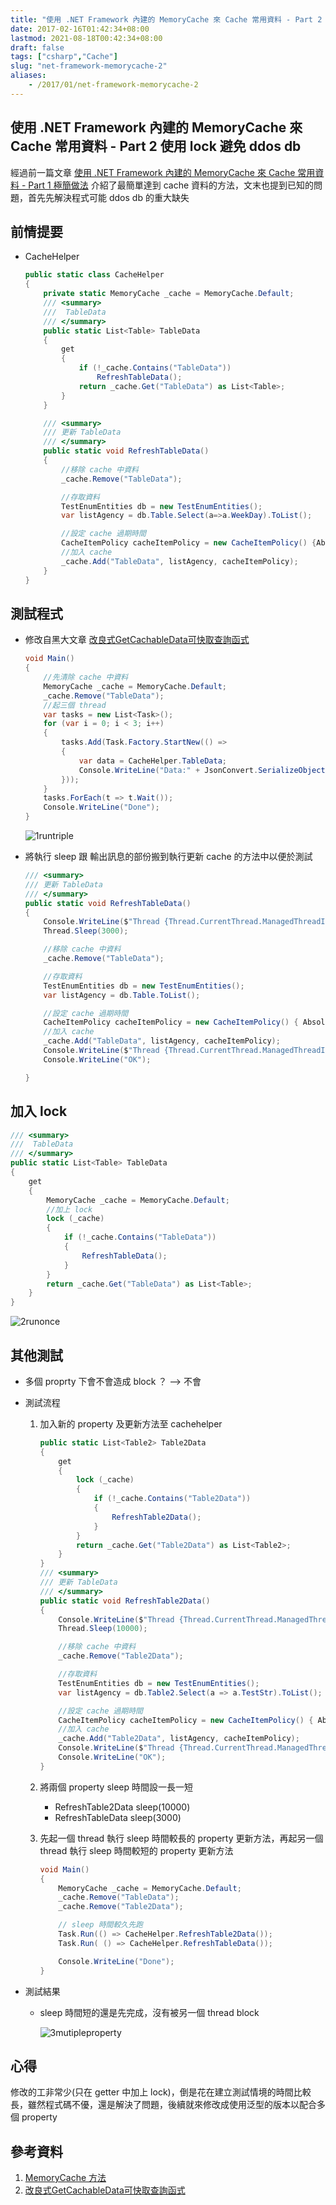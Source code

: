```yaml
---
title: "使用 .NET Framework 內建的 MemoryCache 來 Cache 常用資料 - Part 2 使用 lock 避免 ddos db"
date: 2017-02-16T01:42:34+08:00
lastmod: 2021-08-18T00:42:34+08:00
draft: false
tags: ["csharp","Cache"]
slug: "net-framework-memorycache-2"
aliases:
    - /2017/01/net-framework-memorycache-2
---
```

## 使用 .NET Framework 內建的 MemoryCache 來 Cache 常用資料 - Part 2 使用 lock 避免 ddos db

經過前一篇文章 [使用 .NET Framework 內建的 MemoryCache 來 Cache 常用資料 - Part 1 極簡做法](/net-framework-memorycache-simple) 介紹了最簡單達到 cache 資料的方法，文末也提到已知的問題，首先先解決程式可能 ddos db 的重大缺失

## 前情提要

* CacheHelper

    ```cs
    public static class CacheHelper
    {
        private static MemoryCache _cache = MemoryCache.Default;
        /// <summary>
        ///  TableData
        /// </summary>
        public static List<Table> TableData
        {
            get
            {
                if (!_cache.Contains("TableData"))
                    RefreshTableData();
                return _cache.Get("TableData") as List<Table>;
            }
        }

        /// <summary>
        /// 更新 TableData
        /// </summary>
        public static void RefreshTableData()
        {
            //移除 cache 中資料
            _cache.Remove("TableData");

            //存取資料
            TestEnumEntities db = new TestEnumEntities();
            var listAgency = db.Table.Select(a=>a.WeekDay).ToList();

            //設定 cache 過期時間
            CacheItemPolicy cacheItemPolicy = new CacheItemPolicy() {AbsoluteExpiration = DateTime.Now.AddDays(1) };
            //加入 cache
            _cache.Add("TableData", listAgency, cacheItemPolicy);
        }
    }
    ```

## 測試程式

* 修改自黑大文章 [改良式GetCachableData可快取查詢函式](http://blog.darkthread.net/post-2016-04-12-improved-getcachabledata.aspx)

    ```cs
    void Main()
    {
        //先清除 cache 中資料
        MemoryCache _cache = MemoryCache.Default;
        _cache.Remove("TableData");
        //起三個 thread
        var tasks = new List<Task>();
        for (var i = 0; i < 3; i++)
        {
            tasks.Add(Task.Factory.StartNew(() =>
            {
                var data = CacheHelper.TableData;
                Console.WriteLine("Data:" + JsonConvert.SerializeObject(data));
            }));
        }
        tasks.ForEach(t => t.Wait());
        Console.WriteLine("Done");
    }
    ```

    ![1runtriple](https://cloud.githubusercontent.com/assets/3851540/22261955/e5b39de0-e2a9-11e6-8dc5-46dbbaf9a555.png)

* 將執行 sleep 跟 輸出訊息的部份搬到執行更新 cache 的方法中以便於測試

    ```cs
    /// <summary>
    /// 更新 TableData
    /// </summary>
    public static void RefreshTableData()
    {
        Console.WriteLine($"Thread {Thread.CurrentThread.ManagedThreadId} Start Job,Now:{DateTime.Now}");
        Thread.Sleep(3000);

        //移除 cache 中資料
        _cache.Remove("TableData");

        //存取資料
        TestEnumEntities db = new TestEnumEntities();
        var listAgency = db.Table.ToList();

        //設定 cache 過期時間
        CacheItemPolicy cacheItemPolicy = new CacheItemPolicy() { AbsoluteExpiration = DateTime.Now.AddDays(1) };
        //加入 cache
        _cache.Add("TableData", listAgency, cacheItemPolicy);
        Console.WriteLine($"Thread {Thread.CurrentThread.ManagedThreadId} Stop Job,Now:{DateTime.Now}");
        Console.WriteLine("OK");

    }
    ```

## 加入 lock

```cs
/// <summary>
///  TableData
/// </summary>
public static List<Table> TableData
{
    get
    {
        MemoryCache _cache = MemoryCache.Default;
        //加上 lock
        lock (_cache)
        {
            if (!_cache.Contains("TableData"))
            {
                RefreshTableData();
            }
        }
        return _cache.Get("TableData") as List<Table>;
    }
}
```

![2runonce](https://cloud.githubusercontent.com/assets/3851540/22261956/e5b501e4-e2a9-11e6-913e-5bfb279c40d6.png)

## 其他測試

* 多個 proprty 下會不會造成 block ？ --> 不會
* 測試流程
    1. 加入新的 property 及更新方法至 cachehelper

        ```cs
        public static List<Table2> Table2Data
        {
            get
            {
                lock (_cache)
                {
                    if (!_cache.Contains("Table2Data"))
                    {
                        RefreshTable2Data();
                    }
                }
                return _cache.Get("Table2Data") as List<Table2>;
            }
        }
        /// <summary>
        /// 更新 TableData
        /// </summary>
        public static void RefreshTable2Data()
        {
            Console.WriteLine($"Thread {Thread.CurrentThread.ManagedThreadId} Start Job,Now:{DateTime.Now}");
            Thread.Sleep(10000);

            //移除 cache 中資料
            _cache.Remove("Table2Data");

            //存取資料
            TestEnumEntities db = new TestEnumEntities();
            var listAgency = db.Table2.Select(a => a.TestStr).ToList();

            //設定 cache 過期時間
            CacheItemPolicy cacheItemPolicy = new CacheItemPolicy() { AbsoluteExpiration = DateTime.Now.AddDays(1) };
            //加入 cache
            _cache.Add("Table2Data", listAgency, cacheItemPolicy);
            Console.WriteLine($"Thread {Thread.CurrentThread.ManagedThreadId} Stop Job,Now:{DateTime.Now}");
            Console.WriteLine("OK");
        }
        ```

    2. 將兩個 property sleep 時間設一長一短

        * RefreshTable2Data sleep(10000)
        * RefreshTableData sleep(3000)
    3. 先起一個 thread 執行 sleep 時間較長的 property 更新方法，再起另一個 thread 執行 sleep 時間較短的 property 更新方法

        ```cs
        void Main()
        {
            MemoryCache _cache = MemoryCache.Default;
            _cache.Remove("TableData");
            _cache.Remove("Table2Data");

            // sleep 時間較久先跑
            Task.Run(() => CacheHelper.RefreshTable2Data());
            Task.Run( () => CacheHelper.RefreshTableData());

            Console.WriteLine("Done");
        }
        ```

* 測試結果

  * sleep 時間短的還是先完成，沒有被另一個 thread block

    ![3mutipleproperty](https://cloud.githubusercontent.com/assets/3851540/22261954/e5b1f4cc-e2a9-11e6-9375-455b82b282c8.png)

## 心得

修改的工非常少(只在 getter 中加上 lock)，倒是花在建立測試情境的時間比較長，雖然程式碼不優，還是解決了問題，後續就來修改成使用泛型的版本以配合多個 property

## 參考資料

1. [MemoryCache 方法](https://msdn.microsoft.com/zh-tw/library/system.runtime.caching.memorycache_methods.aspx)
2. [改良式GetCachableData可快取查詢函式](http://blog.darkthread.net/post-2016-04-12-improved-getcachabledata.aspx)
